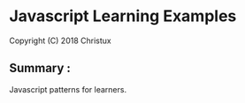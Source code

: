 # Javascript Learning Examples

Copyright (C) 2018 Christux</br>

## Summary :

Javascript patterns for learners.</br>
